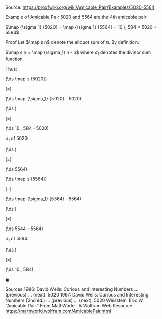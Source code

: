 # 

Source: https://proofwiki.org/wiki/Amicable_Pair/Examples/5020-5564

Example of Amicable Pair
$5020$ and $5564$ are the $4$th amicable pair:

$\map {\sigma_1} {5020} = \map {\sigma_1} {5564} = 10 \, 584 = 5020 + 5564$


Proof
Let $\map s n$ denote the aliquot sum of $n$.
By definition:

$\map s n = \map {\sigma_1} n - n$
where $\sigma_1$ denotes the divisor sum function.

Thus:














\(\ds \map s {5020}\)

\(=\)







\(\ds \map {\sigma_1} {5020} - 5020\)




















\(\ds \)

\(=\)







\(\ds 10 \, 584 - 5020\)





$\sigma_1$ of $5020$














\(\ds \)

\(=\)







\(\ds 5564\)
























\(\ds \map s {5564}\)

\(=\)







\(\ds \map {\sigma_1} {5564} - 5564\)




















\(\ds \)

\(=\)







\(\ds 5544 - 5564\)





$\sigma_1$ of $5564$














\(\ds \)

\(=\)







\(\ds 10 \, 584\)









$\blacksquare$


Sources
1986: David Wells: Curious and Interesting Numbers ... (previous) ... (next): $5020$
1997: David Wells: Curious and Interesting Numbers (2nd ed.) ... (previous) ... (next): $5020$
Weisstein, Eric W. "Amicable Pair." From MathWorld--A Wolfram Web Resource.  https://mathworld.wolfram.com/AmicablePair.html




